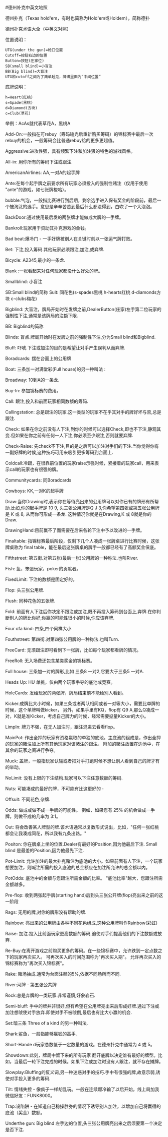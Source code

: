 #德州补克中英文地照

德州扑克（Texas hold'em，有时也简称为Hold'em或Holdem），简称德扑

德州扑克术语大全（中英文对照） 

位置说明：
```
UTG(under the gun)=枪口位置  
Cutoff=按钮右边的位置  
Button=按钮(庄家位)
SB(small blind)=小盲注
BB(Big blind)=大盲注      
UTG和cutoff之间为了简单起见，牌谱里面为“中间位置”
```
底牌说明：
```
h=Heart(红桃)
s=Spade(黑桃)
d=Diamond(方块)
c=Club(草花)
```
举例：AcAs就代表草花A，黑桃A

Add-On:一般指在可rebuy（筹码输光后重新购买筹码）的锦标赛中最后一次rebuy的机会，一般筹码会比普通rebuy给的更多更超值。

Aggressive:进攻性强，具有频繁下注和加注狠的特色的游戏风格。

All-in: 用你所有的筹码下注或跟注.

AmericanAirlines: AA,一对A的起手牌

Ante:在每个起手牌之前要求所有玩家必须投入的强制性赌注（仅用于使用 "ante"的游戏，如七张牌梭哈）。

bubble:气泡，一般指比赛进行到后期，剩余选手进入保有奖金的阶段前，最后一个被淘汰的选手。意思是辛辛苦苦到最后什么都没得到，白吹了一个大泡泡。

BackDoor:通过使用最后发的两张牌才能做成大牌的一手牌。

Bankroll:玩家用于资助其扑克游戏的金钱。

Bad beat:爆冷门 - 一手好牌被别人在关键时刻以一张运气牌打败。

Bet: 下注,投入筹码.其他玩家必须跟注,加注,或弃牌.

Bicycle: A2345,最小的一条龙.

Blank :一张看起来对任何玩家都没什么好处的牌。

Smallblind: 小盲注

SB:Small blind的简称 Suit: 同花色(s-spades黑桃 h-hearts红桃 d-diamonds方块 c-clubs梅花)

Bigblind: 大盲注，牌局开始时在发牌之前,DealerButton(庄家)左手第二位玩家的强制性下注,通常是该牌局的注额下限.

BB: Bigblind的简称  

Blinds: 盲点.牌局开始时在发牌之前的强制性下注,分为Small blind和Bigblind.

Bluff: 吓唬.下注或加注的目的是希望让对手产生误判从而弃牌.  

Boradcards: 摆在台面上的公用牌

Boat: 三条加一对满堂彩(Full house)的另一种叫法 :

Broadway: 10到A的一条龙.

Buy-In: 参加锦标赛的费用。

Call:  跟注,投入和前面玩家相同数额的筹码.

Callingstation: 总是跟注的玩家.这一类型的玩家不在乎其对手的牌好坏与否,总是跟注.

Check: 如果在你之前没有人下注,到你的时候可以选择Check,即也不下注,静观其变.但如果在你之前有任何一人下注,你必须至少跟注,否则就要弃牌.

Check-Raise: 先check不下注,目的是之后可以加注对手们的下注.当你觉得你有一副好牌的时候,这种技巧可用来吸引更多筹码到台面上.

Coldcall:冷跟，在很靠前位置的玩家raise示强时候，紧接着的玩家call，用来表示call的玩家也有很强的牌。

Communitycards: 同Boradcards  

Cowboys: KK,一对K的起手牌  

Draw:当你Drawing时,表示你在等待亮出来的公用牌可以对你已有的牌形有所帮助.比如,你的起手牌是 10 9, 头三张公用牌是Q J 3,你希望第四张或第五张公用牌是 K 或 8, 从而你可形成一条龙. 这种情况你就是在Drawing,K 或 8就是你的Draw.

DrawingHand:目前赢不了而需要在后来各轮下注中予以改进的一手牌。  

Finaltable: 指锦标赛最后阶段，仅剩下几个人凑成一张牌桌进行比赛时候，这张牌桌称为 final table，能在最后这张牌桌的牌手一般都已经有了高额奖金保底。

Fifthstreet: 第五街.对第五张(最后一张)公用牌的一种称法.也叫River.

Fish:  鱼，笨蛋玩家，poker的贡献者。

FixedLimit: 下注的数额是固定好的。

Flop: 头三张公用牌.  

Flush: 同种花色的五张牌.

Fold:  前面有人下注后你决定不跟注或加注,既不再投入筹码到台面上,弃牌.在你判断别人的牌比你好,你赢的可能性很小的时候,你应该弃牌.  

Four ofa kind:  四条,四个同样大小

Fouthstreet:   第四街.对第四张公用牌的一种称法.也叫Turn.  

FreeCard: 无须跟注即可看到下一张牌，比如每个玩家都看牌的情况。

FreeRoll:  无入场费还包含某类奖金的锦标赛。

Full house:  三条加一对的牌形,比如 三条8 一对2,它要大于三条5 一对A.

Heads Up:  HU 单挑，仅由两个玩家争夺的底池或竞赛。

HoleCards: 发给玩家的两张牌，牌局结束前不能给别人看到。  

Kicker:成牌比大小时候，如果三条或者两队相同或者一对等大小，需要比单牌的时候，这个单牌叫做kicker， 另外，如果手里有KQ，flop有 Q9 A,那么Q凑成一对，K就是准Kicker，考虑自己牌力的时候，经常需要掂量Kicker的大小。

LimpIn: 牌力不强，在无人加注时，跟注混进去看看flop。

MainPot: 作出全押的玩家有资格赢取的单独的底池。主底池的组成是，作出全押的玩家的赌注加上所有其他玩家对该赌注的跟注。 附加的赌注放置在边池中，在其余的玩家之间进行争夺。  

Muck: 盖牌，一般指玩家认输或者把对手打跑时候不想让别人看到自己的牌才有的举动。  

NoLimit:  没有上限的下注结构.玩家可以下注任意数额的筹码.

Nuts: 可能凑成的最好的牌，不可能有比这更好的 ‑

Offsuit: 不同花色,杂牌.

Odds: 做成或做不成一手牌的可能性。 例如，如果您有 25% 的机会做成一手牌，则做不成的几率为 3:1。

Out: 将会改善某人牌型的牌.该术语通常以复数形式说出，比如，"任何一张红桃都会让我凑成同花，所以我有九条出路。"  

Positon: 你在牌桌上坐的位置.Dealer有最好的Position,因为他最后下注. Small blind 是最差的Position,因为他最先下注.

Pot-Limit: 允许加注的最大扑克赌注为底池的大小。如果前面有人下注，一个玩家想要加注，则喊注所需的投入底池的总金额应在加注所允许的总金额以内。

PotOdds:  底池中的金额与您跟注所需金额的比率。 "底池比率"越大，您跟注所需金额越多。

Pre-flop:  收到两张起手牌(starting hand)后到头三张公开牌(flop)亮出来之前的这一阶段

Rags: 无用的牌,对你的牌形没有帮助的牌.

Rainbow:  亮出来的公用牌由各种不同花色组成,这种公用牌叫作Rainbow(彩虹)  

Raise: 加注.投入比前面玩家更高数额的筹码,迫使对手们提高他们的下注数额或放弃.

Re-Buy:在离开游戏之前购买更多的筹码。在一些锦标赛中，允许跌到一定点数之下的玩家再次买入。 可再次买入的时间范围称为"再次买入期"。 允许再次买入的锦标赛称为"再次买入锦标赛"。

Rake: 赌场抽成.通常为台面注额的5%,依据不同场所而不同.

River:河牌 - 第五张公共牌

Rock:总是弃牌的一类玩家.非常谨慎,好象岩石.

Semi-bluff:  手中的牌并非很好,但有希望在公用牌亮出来后形成好牌.通过下注或加注想唬使对手放弃.即使对手不被唬倒,最后也有比大小赢的机会.

Set:暗三条 Three of a kind 的另一种叫法.

Shark:鲨鱼，一般指能够赢钱的高手.

Short-Hande d玩家总数低于一定数量的游戏。在德州扑克中通常为 4 或 5。

Showdown:此刻，牌局中留下来的所有玩家 翻开底牌以决定谁有最好的牌型。比如，当最后一轮下注完成的时候。如果下注或加注时没有人跟注，就不存在摊牌。

Slowplay:Bluffing的反义词,另一种迷惑对手的技巧.手中有很强的牌,故意示弱,诱使对手投入更多的筹码.  

Tilt: 情绪失控 - 像疯子一样胡乱玩。一般在连续爆冷输了以后开始，线上局加我微信好友：FUNK8000。

Trap:设陷阱 - 在知道自己稳操胜券的情况下诱导别人加注，以增加自己将赢得的底池（奖金）数额。

Underthe gun: Big blind 左手边的位置,头三张公用牌亮出来之后须要第一个决定是否下注.
